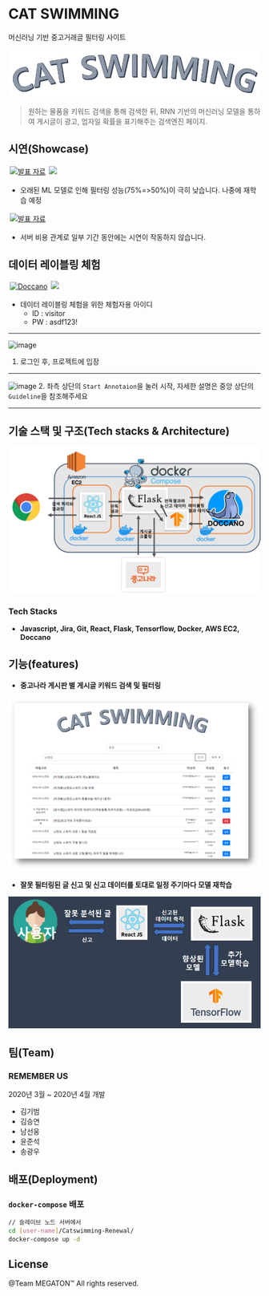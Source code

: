 # CAT SWIMMING
머신러닝 기반 중고거래글 필터링 사이트

![image-20221103002246024.png](assets/image-20221103002246024.png)

>원하는 물품을 키워드 검색을 통해 검색한 뒤, RNN 기반의 머신러닝 모델을 통하여 게시글이 광고, 업자일 확률을 표기해주는 검색엔진 페이지.

## 시연(Showcase)

<a class="badge-anchor" target="_blank" rel="noopener noreferrer" href="http://ec2-3-36-169-198.ap-northeast-2.compute.amazonaws.com/" ><img style="margin: 3px;" class="badge" title="발표 자료" src="https://img.shields.io/badge/시연용 웹사이트(Showcase website)-skyblue?style=for-the-badge&logo=googlechrome"></a> <img src="https://badgen.net/badge/status/success/green" > 

- 오래된 ML 모델로 인해 필터링 성능(75%=>50%)이 극히 낮습니다. 나중에 재학습 예정


<a class="badge-anchor" target="_blank" rel="noopener noreferrer" href="https://docs.google.com/presentation/d/1KKJTHlEwaVJdzBErhU5smxjuStwCGHc0QLATmNejDM8/edit"><img style="margin: 3px;" class="badge" title="발표 자료" src="https://img.shields.io/badge/발표 자료(PPT)-orange?style=for-the-badge&logo=Microsoft PowerPoint"></a>

- 서버 비용 관계로 일부 기간 동안에는 시연이 작동하지 않습니다.

## 데이터 레이블링 체험

<a class="badge-anchor" target="_blank" rel="noopener noreferrer" href="http://ec2-3-35-20-204.ap-northeast-2.compute.amazonaws.com:8000/"><img style="margin: 3px;" class="badge" title="Doccano" src="https://img.shields.io/badge/Data Labeling Tool(Doccano)-darkgreen?style=for-the-badge&logo=googlechrome"></a> <img src="https://badgen.net/badge/status/success/green">

- 데이터 레이블링 체험을 위한 체험자용 아이디
	- ID : visitor
	- PW : asdf123!
---	
![image](https://user-images.githubusercontent.com/52690486/207773414-bc7a128a-c39a-4c37-bc67-cf5a6ea04e2d.png)
1. 로그인 후, 프로젝트에 입장
---
![image](https://user-images.githubusercontent.com/52690486/207773080-15f40e9f-8fdb-4463-b467-85bb6f953050.png)
2. 좌측 상단의 `Start Annotaion`을 눌러 시작, 자세한 설명은 중앙 상단의 `Guideline`을 참조해주세요 

---

## 기술 스택 및 구조(Tech stacks & Architecture)
![image-20221103011535709.png](assets/image-20221103011535709.png)

### Tech Stacks
- **Javascript, Jira, Git, React, Flask, Tensorflow, Docker, AWS EC2, Doccano**

## 기능(features)

- **중고나라 게시판 별 게시글 키워드 검색 및 필터링**

![image-20221103005139660.png](assets/image-20221103005139660.png)

- **잘못 필터링된 글 신고 및 신고 데이터를 토대로 일정 주기마다 모델 재학습**

![image-20221103005349918.png](assets/image-20221103005349918.png)

## 팀(Team)
### REMEMBER US
2020년 3월 ~ 2020년 4월 개발
- 김기범
- 김승연
- 남선웅
- 윤준석
- 송광우

## 배포(Deployment)
### `docker-compose` 배포
```bash
// 슬레이브 노드 서버에서
cd [user-name]/Catswimming-Renewal/
docker-compose up -d
```

## License
@Team MEGATON™ All rights reserved.
